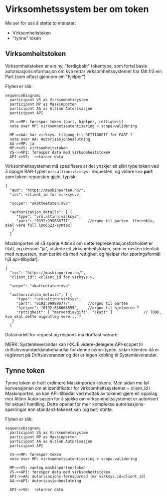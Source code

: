 # Virksomhetssystem ber om token

Me ser for oss å støtte to mønster:

* Virksomheitstoken
* "tynne" token

## Virksomheitstoken

Virksomheitstoken er ein ny, "ferdigbakt" tokentype, som fortel basis autorisasjonsinformasjon om kva rettar virksomheitssystemet har fått frå ein Part (som oftast gjennom ein "hjelper")

Flyten er slik:

```mermaid
sequenceDiagram;
  participant VS as Virksomhetssystem
  participant MP as Maskinporten
  participant AA as Altinn Autorisasjon
  participant API

  VS->>MP: førespør token (part, hjelper, rettigheit)
  note over MP: virksomhetsautentisering + scope-validering

  MP->>AA: har virksys. tilgang til RETTIGHEIT for PART ?
  note over AA: Autorisasjonbeslutning
  AA->>MP: ja
  MP->>VS: virksomheitstoken
  VS->>API: førespør data med virksomheitstoken
  API->>VS:  returner data
```




Virksomheitssystemet må spesifisere at det ynskjer eit slikt type token ved å oppgje RAR-typen `urn:altinn:virksys` i requesten, og vidare kva **part** som token-requesten gjeld, typisk:
```
{
  "aud": "https://maskinporten.no/",
  "iss": <client_id for virksys.>,

  "scope": "skatteetaten:mva"

  "authorization_details": [ {
     "type": "urn:altinn:virksys",
     "part": "0192:999888777",       //orgno til parten  (forenkla, skal vere full iso6523-syntax)
   }
  ]
```

Maskinporten vil så spørje Altinn3 om dette representasjonsforholdet er tilatt, og dersom "ja", utstede eit virksomheitstoken, som er nesten identisk med requesten, men berika då med rettigheit og hjelper (for sporingsformål hjå api-tilbydar):


```
{
  "iss": "https://maskinporten.no/",
  "client_id": <client_id for virksys.>,

  "scope": "skatteetaten:mva"

  "authorization_details": [ {
     "type": "urn:altinn:virksys",
     "part": "0192:999888777",       //orgno til parten  
     "hjelper": "0192:888666555",    //orgno til hjelperen ?
     "rettigheit": [ "merverdiavgift", "skatt" ]              // TODO, kva skal dette eigentleg vere... ?
   }
  ]
```

Datamodell for request og respons må drøftast nærare.

MERK:  Systemleverandør kan IKKJE videre-delegere API-scopet til  driftsleverandør/databehandlar for denne token-typen, sidan klienten då er registrert på Driftsleverandør og det er ingen kobling til Systemleverandør.


## Tynne token

Tynne token er heilt ordinære Maskinporten-tokens.   Men sidan me føl konvensjonen om at identifikator for virksomheitssystemet = client_id i Maskinporten,  so kan API-tilbydar ved mottak av tokenet gjere eit oppslag mot Altinn Autorisasjon for å sjekke om virksomheitssystemet er autorisert for aktuell handling.  Dette openar for meir komplekse autorisasjons-spørringar enn standard-tokenet kan (og bør) støtte.


Flyten er slik:

```mermaid
sequenceDiagram;
  participant VS as Virksomhetssystem
  participant MP as Maskinporten
  participant AA as Altinn Autorisasjon
  participant API

  VS->>MP: førespør token
  note over MP: virksomhetsautentisering + scope-validering

  MP->>VS: vanleg maskinporten-token
  VS->>API: førespør data med virksomheitstoken
  API->>AA: autorisasjons-førespurnad (m/ virksys.id=client_id)
  AA->>API: Autorisasjonbeslutning

  API->>VS:  returner data
```
